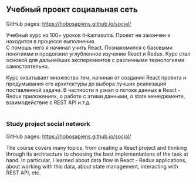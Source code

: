 ## Учебный проект социальная сеть

GitHub pages: https://hobosapiens.github.io/social/

Учебный курс из 100+ уроков it-kamasutra. Проект не закончен и находится в процессе выполнения.<br />
С помошь него я начинал учить React. Познакомился с базовыми понятиями и продолжил углубленное изучение React и Redux.
Курс стал основой для дальнейших эксперементов с различными технологиями самостоятельно.

Курс охватывает множество тем, начиная от создания React проекта и продумывания его архитектуры до выбора лучших реализаций поставленной задачи.
В частности я узнал о потоке данных в React - Redux приложениях, о работе с этими данными, о state менеджменте, взаимодействие с REST API и.т.д.
<br />
<br />
### Study project social network

GitHub pages: https://hobosapiens.github.io/social/

The course covers many topics, from creating a React project and thinking through its architecture to choosing the best implementations of the task at hand.
In particular, I learned about data flow in React - Redux applications, about working with this data, about state management, interacting with REST API, etc.